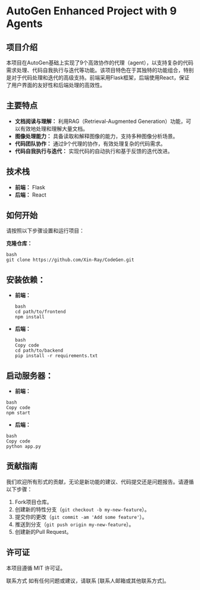 # AutoGen Enhanced Project with 9 Agents

## 项目介绍
本项目在AutoGen基础上实现了9个高效协作的代理（agent），以支持复杂的代码需求处理、代码自我执行与迭代等功能。该项目特色在于其独特的功能组合，特别是对于代码处理和迭代的高级支持。前端采用Flask框架，后端使用React，保证了用户界面的友好性和后端处理的高效性。

## 主要特点
- **文档阅读与理解：** 利用RAG（Retrieval-Augmented Generation）功能，可以有效地处理和理解大量文档。
- **图像处理能力：** 具备读取和解释图像的能力，支持多种图像分析场景。
- **代码团队协作：** 通过9个代理的协作，有效处理复杂的代码需求。
- **代码自我执行与迭代：** 实现代码的自动执行和基于反馈的迭代改进。

## 技术栈
- **前端：** Flask
- **后端：** React

## 如何开始
请按照以下步骤设置和运行项目：

**克隆仓库：**
   ```
   bash
   git clone https://github.com/Xin-Ray/CodeGen.git
   ```
## 安装依赖：
- **前端：**
    ```
    bash
    cd path/to/frontend
    npm install
    ```
    
- **后端：** 
    ```
    bash
    Copy code
    cd path/to/backend
    pip install -r requirements.txt
    ```

## 启动服务器：
- **前端：**
```
bash
Copy code
npm start
```

- **后端：**
```
bash
Copy code
python app.py
```

## 贡献指南

我们欢迎所有形式的贡献，无论是新功能的建议、代码提交还是问题报告。请遵循以下步骤：

1. Fork项目仓库。
2. 创建新的特性分支（`git checkout -b my-new-feature`）。
3. 提交你的更改（`git commit -am 'Add some feature'`）。
4. 推送到分支（`git push origin my-new-feature`）。
5. 创建新的Pull Request。

## 许可证
本项目遵循 MIT 许可证。

联系方式
如有任何问题或建议，请联系 [联系人邮箱或其他联系方式]。